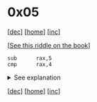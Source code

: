 # 0x05

[[dec](../0x04/)] [[home](../README.md)] [[inc](../0x06/)]

[[See this riddle on the book](https://www.xorpd.net/pages/xchg_rax/snip_05.html)]

```
sub      rax,5
cmp      rax,4
```

<details>
<summary>See explanation</summary>

## 5 <= x <= 9

I had some trouble understanding this, so I cheated, and looked at
[Raptor's solution](https://github.com/0xdea/xorpd-solutions/blob/master/0x05.asm) .
I can't remember if I solved this back then, but probably not.

So, since I cheated, I'll try at least to provide some more information to beg
your forgiveness.

This snippet allows checking if a number is in the range [5-9] using only
one jump instruction. The jump instruction is not shown, but it can be either
`jbe` or `jna` - they are equivalent and translate to the same opcode (`76cb`).

### Geometry to the rescue

It is easier to understand this snippet if you figure out a geometrical axis
`x`, and mark the two spots 5 and 9:

```
-----0----5---9------->
```

In order to check if x is between 5 and 9 you can either:
1. check if it is smaller or equal than 5, and jump out if so
1. check if it is greater or equal than 9, and jump out if so
1. at this point you know that it is in range, and continue

Or "shift left" our reference frame so that what was 5 is now
the center (the 0) of the reference frame
Graphically, we have shifted the `x` axis to the left by 5:
```
-----0----4----->
^    ^    ^
|    |    |
|    |    this was 9 before shifting
|    this was 5 before shifting
this was 0 before shifting
```

The shifting is done with `sub`. this instruction also sets
[`RFLAGS`](https://en.wikipedia.org/wiki/FLAGS_register) accordingly.

Remember that `sub` and `cmp` are essentially the same instruction,
except that `cmp` does not modify the destination operand. This also
means that the rules to set `RFLAGS` are the same in both instructions.
It is essential to understand how `RFLAGS` is affected in order to
understand this riddle. To make it easier, let's write down what
happens with two dummy operands `a` and `b`:

* if `a < b`, `CF=1`, `SF=1`, `ZF=0` (other flags may change too, but they
  are not relevant to this discussion)
* if `a == b`, `CF=0`, `SF=0`, `ZF=1`
* if `a > b`, `CF=0`, `SF=0`, `ZF=0`

After executing the two instructions of this riddle, `RFLAGS` will be
manipulated twice, and will look like the the following:
* if `x < 5`, `CF=1`, `ZF=0`, `SF=1` 
* if `5 <= x < 8`, `CF=1`, `ZF=0`, `SF=1`
* if `x == 9`, `CF=0`, `ZF=1`, `SF=0`
* if `x > 9`, `CF=0`, `ZF=0`, `SF=0`

As said initially, only `jbe` and `jna` can be used with this snippet. With
`jbe` we check if 
The [`Jcc` instructions](https://c9x.me/x86/html/file_module_x86_id_146.html)
can jump accordingly to these values. The documentation should be sufficient
to know what to choose in each case. To jump when x is within the [5, 9] range
you can use either `jbe` or `jna`, which as already seen, are in fact the same
instruction.

</details>

[[dec](../0x04/)] [[home](../README.md)] [[inc](../0x06/)]
